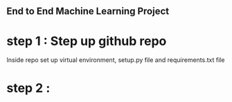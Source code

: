 ## End to End Machine Learning Project

# step 1 : Step up github repo
 Inside repo set up virtual environment, setup.py file and requirements.txt file
# step 2 : 
